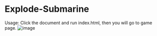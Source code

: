 # Explode-Submarine
Usage: Click the document and run index.html, then you will go to game page.
![image](https://github.com/Oliverckb/Explode-Submarine/assets/64025096/b8decaa0-99d8-4f1e-bdb2-f273ad21b88f)
